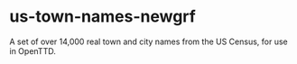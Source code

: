 # us-town-names-newgrf
A set of over 14,000 real town and city names from the US Census, for use in OpenTTD.
